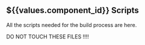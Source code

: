 ## ${{values.component_id}} Scripts

All the scripts needed for the build process are here.

DO NOT TOUCH THESE FILES !!!!